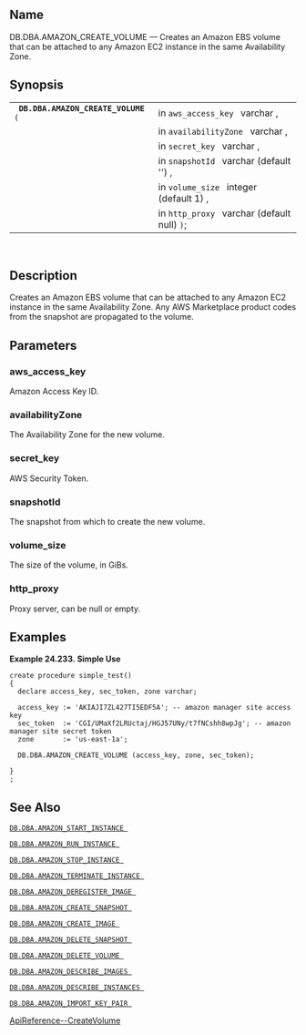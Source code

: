 <div id="fn_amazon_create_volume" class="refentry">

<div class="titlepage">

</div>

<div class="refnamediv">

## Name

DB.DBA.AMAZON_CREATE_VOLUME — Creates an Amazon EBS volume that can be
attached to any Amazon EC2 instance in the same Availability Zone.

</div>

<div class="refsynopsisdiv">

## Synopsis

<div id="fsyn_amazon_create_volume" class="funcsynopsis">

|                                          |                                              |
|------------------------------------------|----------------------------------------------|
| ` `**`DB.DBA.AMAZON_CREATE_VOLUME`**` (` | in `aws_access_key ` varchar ,               |
|                                          | in `availabilityZone ` varchar ,             |
|                                          | in `secret_key ` varchar ,                   |
|                                          | in `snapshotId ` varchar (default '') ,      |
|                                          | in `volume_size ` integer (default 1) ,      |
|                                          | in `http_proxy ` varchar (default null) `)`; |

<div class="funcprototype-spacer">

 

</div>

</div>

</div>

<div id="desc_amazon_create_volume" class="refsect1">

## Description

Creates an Amazon EBS volume that can be attached to any Amazon EC2
instance in the same Availability Zone. Any AWS Marketplace product
codes from the snapshot are propagated to the volume.

</div>

<div id="params_amazon_create_volume" class="refsect1">

## Parameters

<div id="id97860" class="refsect2">

### aws_access_key

Amazon Access Key ID.

</div>

<div id="id97863" class="refsect2">

### availabilityZone

The Availability Zone for the new volume.

</div>

<div id="id97866" class="refsect2">

### secret_key

AWS Security Token.

</div>

<div id="id97869" class="refsect2">

### snapshotId

The snapshot from which to create the new volume.

</div>

<div id="id97872" class="refsect2">

### volume_size

The size of the volume, in GiBs.

</div>

<div id="id97875" class="refsect2">

### http_proxy

Proxy server, can be null or empty.

</div>

</div>

<div id="examples_amazon_create_volume" class="refsect1">

## Examples

<div id="ex_amazon_create_volume" class="example">

**Example 24.233. Simple Use**

<div class="example-contents">

``` programlisting
create procedure simple_test()
{
  declare access_key, sec_token, zone varchar;

  access_key := 'AKIAJI7ZL427TI5EDF5A'; -- amazon manager site access key
  sec_token  := 'CGI/UMaXf2LRUctaj/HGJ57UNy/t7fNCshh8wpJg'; -- amazon manager site secret token
  zone       := 'us-east-1a';

  DB.DBA.AMAZON_CREATE_VOLUME (access_key, zone, sec_token);

}
;
```

</div>

</div>

  

</div>

<div id="seealso_amazon_create_volume" class="refsect1">

## See Also

<a href="fn_amazon_start_instance.html" class="link"
title="DB.DBA.AMAZON_START_INSTANCE"><code
class="function">DB.DBA.AMAZON_START_INSTANCE </code></a>

<a href="fn_amazon_run_instance.html" class="link"
title="DB.DBA.AMAZON_RUN_INSTANCE"><code
class="function">DB.DBA.AMAZON_RUN_INSTANCE </code></a>

<a href="fn_amazon_stop_instance.html" class="link"
title="DB.DBA.AMAZON_STOP_INSTANCE"><code
class="function">DB.DBA.AMAZON_STOP_INSTANCE </code></a>

<a href="fn_amazon_terminate_instance.html" class="link"
title="DB.DBA.AMAZON_TERMINATE_INSTANCE"><code
class="function">DB.DBA.AMAZON_TERMINATE_INSTANCE </code></a>

<a href="fn_amazon_deregister_image.html" class="link"
title="DB.DBA.AMAZON_DEREGISTER_IMAGE"><code
class="function">DB.DBA.AMAZON_DEREGISTER_IMAGE </code></a>

<a href="fn_amazon_create_snapshot.html" class="link"
title="DB.DBA.AMAZON_CREATE_SNAPSHOT"><code
class="function">DB.DBA.AMAZON_CREATE_SNAPSHOT </code></a>

<a href="fn_amazon_create_image.html" class="link"
title="DB.DBA.AMAZON_CREATE_IMAGE"><code
class="function">DB.DBA.AMAZON_CREATE_IMAGE </code></a>

<a href="fn_amazon_delete_snapshot.html" class="link"
title="DB.DBA.AMAZON_DELETE_SNAPSHOT"><code
class="function">DB.DBA.AMAZON_DELETE_SNAPSHOT </code></a>

<a href="fn_amazon_delete_volume.html" class="link"
title="DB.DBA.AMAZON_DELETE_VOLUME"><code
class="function">DB.DBA.AMAZON_DELETE_VOLUME </code></a>

<a href="fn_amazon_describe_images.html" class="link"
title="DB.DBA.AMAZON_DESCRIBE_IMAGES"><code
class="function">DB.DBA.AMAZON_DESCRIBE_IMAGES </code></a>

<a href="fn_amazon_describe_instances.html" class="link"
title="DB.DBA.AMAZON_DESCRIBE_INSTANCES"><code
class="function">DB.DBA.AMAZON_DESCRIBE_INSTANCES </code></a>

<a href="fn_amazon_import_key_pair.html" class="link"
title="DB.DBA.AMAZON_IMPORT_KEY_PAIR"><code
class="function">DB.DBA.AMAZON_IMPORT_KEY_PAIR </code></a>

<a
href="http://docs.aws.amazon.com/AWSEC2/latest/APIReference/ApiReference-query-CreateVolume.html"
class="ulink" target="_top">ApiReference--CreateVolume</a>

</div>

</div>

